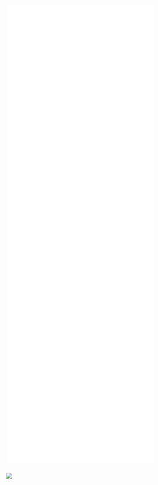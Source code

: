 <picture>
  <img src="github-metrics.svg" alt="Metrics" width="80%">
</picture>

![](https://hit.yhype.me/github/profile?user_id=40327258)

<!--
**Mauwii/Mauwii** is a ✨ _special_ ✨ repository because its `README.md` (this file) appears on your GitHub profile.

Here are some ideas to get you started:

- 🔭 I’m currently working on ...
- 🌱 I’m currently learning ...
- 👯 I’m looking to collaborate on ...
- 🤔 I’m looking for help with ...
- 💬 Ask me about ...
- 📫 How to reach me: ...
- 😄 Pronouns: ...
- ⚡ Fun fact: ...
-->

